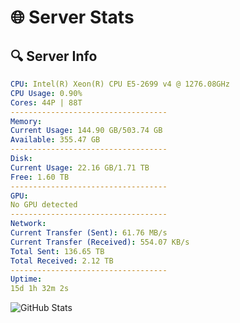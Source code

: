 # 🌐 Server Stats
## 🔍 Server Info
```yaml
CPU: Intel(R) Xeon(R) CPU E5-2699 v4 @ 1276.08GHz
CPU Usage: 0.90%
Cores: 44P | 88T
-----------------------------------
Memory:
Current Usage: 144.90 GB/503.74 GB
Available: 355.47 GB
-----------------------------------
Disk:
Current Usage: 22.16 GB/1.71 TB
Free: 1.60 TB
-----------------------------------
GPU:
No GPU detected
-----------------------------------
Network:
Current Transfer (Sent): 61.76 MB/s
Current Transfer (Received): 554.07 KB/s
Total Sent: 136.65 TB
Total Received: 2.12 TB
-----------------------------------
Uptime:
15d 1h 32m 2s
```
![GitHub Stats](https://img.shields.io/badge/Updated-2025-02-23_00:15:20-blue)